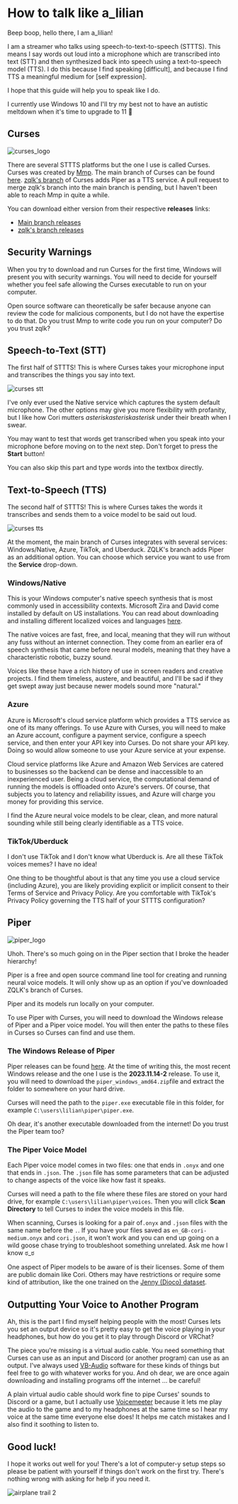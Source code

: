 # How to talk like a_lilian

Beep boop, hello there, I am a_lilian! 

I am a streamer who talks using speech-to-text-to-speech (STTTS). This means I say words out loud into a microphone which are transcribed into text (STT) and then synthesized back into speech using a text-to-speech model (TTS). I do this because I find speaking [difficult], and because I find TTS a meaningful medium for [self expression]. 

I hope that this guide will help you to speak like I do. 

I currently use Windows 10 and I'll try my best not to have an autistic meltdown when it's time to upgrade to 11 🫠

## Curses

![curses_logo](https://github.com/user-attachments/assets/ef214e69-d9d6-4a28-a272-69ebfcb35445)

There are several STTTS platforms but the one I use is called Curses. Curses was created by [Mmp](https://www.patreon.com/c/mmpcode). The main branch of Curses can be found [here](https://github.com/mmpneo/curses). [zqlk's branch](https://github.com/zqlk256/curses) of Curses adds Piper as a TTS service. A pull request to merge zqlk's branch into the main branch is pending, but I haven't been able to reach Mmp in quite a while. 

You can download either version from their respective **releases** links:

- [Main branch releases](https://github.com/mmpneo/curses/releases)
- [zqlk's branch releases](https://github.com/zqlk256/curses/releases)

## Security Warnings

When you try to download and run Curses for the first time, Windows will present you with security warnings. You will need to decide for yourself whether you feel safe allowing the Curses executable to run on your computer. 

Open source software can theoretically be safer because anyone can review the code for malicious components, but I do not have the expertise to do that. Do you trust Mmp to write code you run on your computer? Do you trust zqlk?

## Speech-to-Text (STT)

The first half of STTTS! This is where Curses takes your microphone input and transcribes the things you say into text.

![curses stt](https://github.com/user-attachments/assets/1c31c265-0e62-4aa2-bd6f-5ca9a0a0393b)

I've only ever used the Native service which captures the system default microphone. The other options may give you more flexibility with profanity, but I like how Cori mutters _asteriskasteriskasterisk_ under their breath when I swear. 

You may want to test that words get transcribed when you speak into your microphone before moving on to the next step. Don't forget to press the **Start** button!

You can also skip this part and type words into the textbox directly.

## Text-to-Speech (TTS)

The second half of STTTS! This is where Curses takes the words it transcribes and sends them to a voice model to be said out loud.

![curses tts](https://github.com/user-attachments/assets/0cd3529b-dc37-4b9a-80e4-bef298180107)

At the moment, the main branch of Curses integrates with several services: Windows/Native, Azure, TikTok, and Uberduck. ZQLK's branch adds Piper as an additional option. You can choose which service you want to use from the **Service** drop-down.
 
### Windows/Native

This is your Windows computer's native speech synthesis that is most commonly used in accessibility contexts. Microsoft Zira and David come installed by default on US installations. You can read about downloading and installing different localized voices and languages [here](https://support.microsoft.com/en-us/windows/appendix-a-supported-languages-and-voices-4486e345-7730-53da-fcfe-55cc64300f01#WindowsVersion=Windows_10).

The native voices are fast, free, and local, meaning that they will run without any fuss without an internet connection. They come from an earlier era of speech synthesis that came before neural models, meaning that they have a characteristic robotic, buzzy sound. 

Voices like these have a rich history of use in screen readers and creative projects. I find them timeless, austere, and beautiful, and I'll be sad if they get swept away just because newer models sound more "natural."

### Azure

Azure is Microsoft's cloud service platform which provides a TTS service as one of its many offerings. To use Azure with Curses, you will need to make an Azure account, configure a payment service, configure a speech service, and then enter your API key into Curses. Do not share your API key. Doing so would allow someone to use your Azure service at your expense.

Cloud service platforms like Azure and Amazon Web Services are catered to businesses so the backend can be dense and inaccessible to an inexperienced user. Being a cloud service, the computational demand of running the models is offloaded onto Azure's servers. Of course, that subjects you to latency and reliability issues, and Azure will charge you money for providing this service.

I find the Azure neural voice models to be clear, clean, and more natural sounding while still being clearly identifiable as a TTS voice. 

### TikTok/Uberduck

I don't use TikTok and I don't know what Uberduck is. Are all these TikTok voices memes? I have no idea! 

One thing to be thoughtful about is that any time you use a cloud service (including Azure), you are likely providing explicit or implicit consent to their Terms of Service and Privacy Policy. Are you comfortable with TikTok's Privacy Policy governing the TTS half of your STTTS configuration?

## Piper

![piper_logo](https://github.com/user-attachments/assets/c5f211c0-c524-4842-9814-085322fbd151)

Uhoh. There's so much going on in the Piper section that I broke the header hierarchy! 

Piper is a free and open source command line tool for creating and running neural voice models. It will only show up as an option if you've downloaded ZQLK's branch of Curses.

Piper and its models run locally on your computer.

To use Piper with Curses, you will need to download the Windows release of Piper and a Piper voice model. You will then enter the paths to these files in Curses so Curses can find and use them.

### The Windows Release of Piper

Piper releases can be found [here](https://github.com/rhasspy/piper/releases). At the time of writing this, the most recent Windows release and the one I use is the **2023.11.14-2** release. To use it, you will need to download the `piper_windows_amd64.zip`file and extract the folder to somewhere on your hard drive. 

Curses will need the path to the `piper.exe` executable file in this folder, for example `C:\users\lilian\piper\piper.exe`.

Oh dear, it's another executable downloaded from the internet! Do you trust the Piper team too? 

### The Piper Voice Model

Each Piper voice model comes in two files: one that ends in `.onyx` and one that ends in `.json`. The `.json` file has some parameters that can be adjusted to change aspects of the voice like how fast it speaks.

Curses will need a path to the file where these files are stored on your hard drive, for example `C:\users\lilian\piper\voices`. Then you will click **Scan Directory** to tell Curses to index the voice models in this file.

When scanning, Curses is looking for a pair of`.onyx` and `.json` files with the same name before the `.`. If you have your files saved as `en_GB-cori-medium.onyx` and `cori.json`, it won't work and you can end up going on a wild goose chase trying to troubleshoot something unrelated. Ask me how I know ಠ_ಠ

One aspect of Piper models to be aware of is their licenses. Some of them are public domain like Cori. Others may have restrictions or require some kind of attribution, like the one trained on the [Jenny (Dioco) dataset](https://github.com/dioco-group/jenny-tts-dataset).  

## Outputting Your Voice to Another Program

Ah, this is the part I find myself helping people with the most! Curses lets you set an output device so it's pretty easy to get the voice playing in your headphones, but how do you get it to play through Discord or VRChat? 

The piece you're missing is a virtual audio cable. You need something that Curses can use as an input and Discord (or another program) can use as an output. I've always used [VB-Audio](https://vb-audio.com/Voicemeeter/index.htm) software for these kinds of things but feel free to go with whatever works for you. And oh dear, we are once again downloading and installing programs off the internet ... be careful!

A plain virtual audio cable should work fine to pipe Curses' sounds to Discord or a game, but I actually use [Voicemeeter](https://vb-audio.com/Voicemeeter/index.htm) because it lets me play the audio to the game and to my headphones at the same time so I hear my voice at the same time everyone else does! It helps me catch mistakes and I also find it soothing to listen to. 

## Good luck! 

I hope it works out well for you! There's a lot of computer-y setup steps so please be patient with yourself if things don't work on the first try. There's nothing wrong with asking for help if you need it.

![airplane trail 2](https://github.com/user-attachments/assets/e2d35fe0-48e1-4ff7-ba0b-cb8b2b0537e1)
